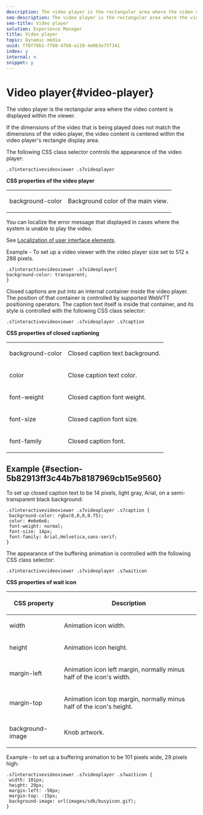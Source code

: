 ```yaml
---
description: The video player is the rectangular area where the video content is displayed within the viewer.
seo-description: The video player is the rectangular area where the video content is displayed within the viewer.
seo-title: Video player
solution: Experience Manager
title: Video player
topic: Dynamic media
uuid: ff0f78b1-ff88-47b8-a118-4e0b3e75f341
index: y
internal: n
snippet: y
---
```


# Video player{#video-player}

The video player is the rectangular area where the video content is displayed within the viewer.

<a id="section_061E550C1C1D4DB2BD663A898895B38C"></a>

If the dimensions of the video that is being played does not match the dimensions of the video player, the video content is centered within the video player's rectangle display area.

The following CSS class selector controls the appearance of the video player:

```
.s7interactivevideoviewer .s7videoplayer
```

**CSS properties of the video player**

<table id="table_C48C56E696304C9BAFEE71BA9EA9A174"> 
 <tbody> 
  <tr> 
   <td colname="col1"> <p> <span class="codeph"> background-color </span> </p> </td> 
   <td colname="col2"> <p>Background color of the main view. </p> </td> 
  </tr> 
 </tbody> 
</table>

You can localize the error message that displayed in cases where the system is unable to play the video.

See [Localization of user interface elements](../../../c-html5-aem-asset-viewers/c-html5-aem-int-video/c-html5-aem-int-video-viewer-localization.md#concept-cbfc39344c494eb7b9f6a272cff0cc74).

Example - To set up a video viewer with the video player size set to 512 x 288 pixels.

```
.s7interactivevideoviewer .s7videoplayer{ 
background-color: transparent; 
}
```

Closed captions are put into an internal container inside the video player. The position of that container is controlled by supported WebVTT positioning operators. The caption text itself is inside that container, and its style is controlled with the following CSS class selector:

`.s7interactivevideoviewer .s7videoplayer .s7caption`

**CSS properties of closed captioning** 

<table id="table_960E0D4FB91748FF9FC73C925B81879C"> 
 <tbody> 
  <tr> 
   <td colname="col1"> <p> <span class="codeph"> background-color </span> </p> </td> 
   <td colname="col2"> <p>Closed caption text background. </p> </td> 
  </tr> 
  <tr> 
   <td colname="col1"> <p> <span class="codeph"> color </span> </p> </td> 
   <td colname="col2"> <p>Close caption text color. </p> </td> 
  </tr> 
  <tr> 
   <td colname="col1"> <p> <span class="codeph"> font-weight </span> </p> </td> 
   <td colname="col2"> <p> Closed caption font weight. </p> </td> 
  </tr> 
  <tr> 
   <td colname="col1"> <p> <span class="codeph"> font-size </span> </p> </td> 
   <td colname="col2"> <p> Closed caption font size. </p> </td> 
  </tr> 
  <tr> 
   <td colname="col1"> <p> <span class="codeph"> font-family </span> </p> </td> 
   <td colname="col2"> <p>Closed caption font. </p> </td> 
  </tr> 
 </tbody> 
</table>

## Example {#section-5b82913ff3c44b7b8187969cb15e9560}

To set up closed caption text to be 14 pixels, light gray, Arial, on a semi-transparent black background:

```
.s7interactivevideoviewer .s7videoplayer .s7caption { 
 background-color: rgba(0,0,0,0.75); 
 color: #e6e6e6; 
 font-weight: normal; 
 font-size: 14px; 
 font-family: Arial,Helvetica,sans-serif; 
}
```

The appearance of the buffering animation is controlled with the following CSS class selector:

```
.s7interactivevideoviewer .s7videoplayer .s7waiticon
```

**CSS properties of wait icon**

<table id="table_8DB41A0FF2A746F78B763564C4F3EBE0"> 
 <thead> 
  <tr> 
   <th colname="col1" class="entry"> <p>CSS property </p> </th> 
   <th colname="col2" class="entry"> <p>Description </p> </th> 
  </tr> 
 </thead>
 <tbody> 
  <tr> 
   <td colname="col1"> <p> <span class="codeph"> width </span> </p> </td> 
   <td colname="col2"> <p> Animation icon width. </p> </td> 
  </tr> 
  <tr> 
   <td colname="col1"> <p> <span class="codeph"> height </span> </p> </td> 
   <td colname="col2"> <p> Animation icon height. </p> </td> 
  </tr> 
  <tr> 
   <td colname="col1"> <p> <span class="codeph"> margin-left </span> </p> </td> 
   <td colname="col2"> <p> Animation icon left margin, normally minus half of the icon's width. </p> </td> 
  </tr> 
  <tr> 
   <td colname="col1"> <p> <span class="codeph"> margin-top </span> </p> </td> 
   <td colname="col2"> <p> Animation icon top margin, normally minus half of the icon's height. </p> </td> 
  </tr> 
  <tr> 
   <td colname="col1"> <p> <span class="codeph"> background-image </span> </p> </td> 
   <td colname="col2"> <p> Knob artwork. </p> </td> 
  </tr> 
 </tbody> 
</table>

Example - to set up a buffering animation to be 101 pixels wide, 29 pixels high:

```
.s7interactivevideoviewer .s7videoplayer .s7waiticon { 
 width: 101px; 
 height: 29px; 
 margin-left: -50px; 
 margin-top: -15px; 
 background-image: url(images/sdk/busyicon.gif); 
}
```

